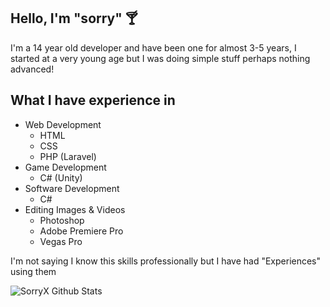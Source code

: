 ## Hello, I'm "sorry" 🍸
I'm a 14 year old developer and have been one for almost 3-5 years, I started at a very young age but I was doing simple stuff perhaps nothing advanced!
## What I have experience in
- Web Development 
  - HTML
  - CSS 
  - PHP (Laravel)
- Game Development
  - C# (Unity)
- Software Development
  - C#
- Editing Images & Videos
  - Photoshop 
  - Adobe Premiere Pro
  - Vegas Pro

I'm not saying I know this skills professionally but I have had "Experiences" using them

![SorryX Github Stats](https://github-readme-stats.vercel.app/api?username=sorryX&show_icons=true&theme=tokyonight)
